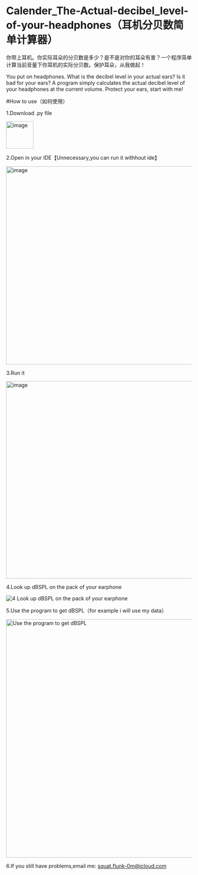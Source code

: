 # Calender_The-Actual-decibel_level-of-your-headphones（耳机分贝数简单计算器）
你带上耳机。你实际耳朵的分贝数是多少？是不是对你的耳朵有害？一个程序简单计算当前音量下你耳机的实际分贝数。保护耳朵，从我做起！

You put on headphones. What is the decibel level in your actual ears? Is it bad for your ears? A program simply calculates the actual decibel level of your headphones at the current volume. Protect your ears, start with me!

#How to use（如何使用）

1.Download .py file

<img width="74" alt="image" src="https://github.com/user-attachments/assets/cb001f64-2e00-40b5-bf2b-28ce873a0eac">

2.Open in your IDE【Unnecessary,you can run it withhout ide】

<img width="538" alt="image" src="https://github.com/user-attachments/assets/063c8124-820b-4dce-bda0-fd751965fed2">

3.Run it

<img width="536" alt="image" src="https://github.com/user-attachments/assets/bfd4b386-898d-4873-8e59-ef862bd61cb6">

4.Look up dBSPL on the pack of your earphone

![4 Look up dBSPL on the pack of your earphone](https://github.com/user-attachments/assets/81835df0-5513-45da-9300-50534d488438)

5.Use the program to get dBSPL（for example i will use my data）

<img width="647" alt="Use the program to get dBSPL" src="https://github.com/user-attachments/assets/b29f27c6-6b9a-4211-8043-20dec6787e21">

6.If you still have problems,email me:
squat.flunk-0m@icloud.com
